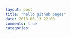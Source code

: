 ```yaml
---
layout: post
title: "hello github pages"
date: 2013-06-13 22:08
comments: true
categories: 
---
```


